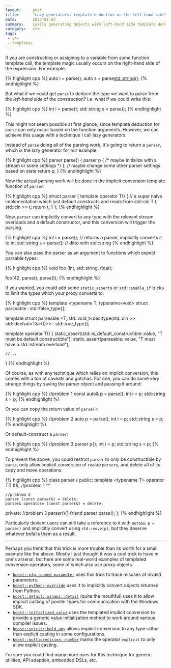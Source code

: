 ```yaml
---
layout:     post
title:      "Lazy generators: template deduction on the left-hand side"
date:       2017-01-03
summary:    Lazily generating objects with left-hand side template deduction
category:   c++
tags:
 - c++
 - templates
---
```


If you are constructing or assigning to a variable from some function template call, the template magic usually occurs on the right-hand side of the expression. For example:

{% highlight cpp %}
auto i = parse<int>();
auto s = parse<std::string>();
{% endhighlight %}

But what if we could get `parse` to deduce the type we want to parse from the *left-hand side* of the construction? I.e. what if we could write this:

{% highlight cpp %}
int i = parse();
std::string s = parse();
{% endhighlight %}

This might not seem possible at first glance, since template deduction for `parse` can only occur based on the function arguments. However, we can achieve this usage with a technique I call lazy generators.

Instead of `parse` doing all of the parsing work, it's going to return a `parser`, which is the lazy generator for our example.

{% highlight cpp %}
parser parse() {
    parser p { /* maybe initialize with a stream or some settings */ };
    // maybe change some other parser settings based on state
    return p;
}
{% endhighlight %}

Now the actual parsing work will be done in the implicit conversion template function of `parser`:

{% highlight cpp %}
struct parser {
    template <typename T>
    operator T() {
        // a super naive implementation which just default constructs and reads from std::cin
        T t;
        std::cin >> t;
        return t;
    }
};
{% endhighlight %}

Now, `parser` can implicitly convert to any type with the relevant stream overloads and a default constructor, and this conversion will trigger the parsing.

{% highlight cpp %}
int i = parse();         // returns a parser, implicitly converts it to int
std::string s = parse(); // ditto with std::string
{% endhighlight %}

You can also pass the parser as an argument to functions which expect parsable types:

{% highlight cpp %}
void foo (int, std::string, float);

foo(42, parse(), parse());
{% endhighlight %}

If you wanted, you could add some `static_assert`s or `std::enable_if` tricks to limit the types which your proxy converts to:

{% highlight cpp %}
template <typename T, typename=void>
struct parseable : std::false_type{};
    
template <typename T>
struct parseable <T, std::void_t<decltype(std::cin >> std::declval<T&>())>> 
    : std::true_type{};

template <typename T>
operator T() {
    static_assert(std::is_default_constructible<T>::value, "T must be default constructible");
    static_assert(parseable<T>::value, "T must have a std::istream overload");
        
    //...
}
{% endhighlight %}

Of course, as with any technique which relies on implicit conversion, this comes with a ton of caveats and gotchas. For one, you can do some very strange things by saving the parser object and passing it around:

{% highlight cpp %}
//problem 1
const auto& p = parse();
int i = p;
std::string s = p;
{% endhighlight %}

Or you can copy the return value of `parse()`:

{% highlight cpp %}
//problem 2
auto p = parse();
int i = p;
std::string s = p;
{% endhighlight %}


Or default-construct a `parser`:

{% highlight cpp %}
//problem 3
parser p{};
int i = p;
std::string s = p;
{% endhighlight %}

To prevent the above, you could restrict `parser` to only be constructible by `parse`, only allow implicit conversion of rvalue `parser`s, and delete all of its copy and move operations.

{% highlight cpp %}
class parser {
public:
    template &lt;typename T&gt;
    operator T() &&;
    //problem 1  ^^

    //problem 2
    parser (const parser&) = delete; 
    parser& operator= (const parser&) = delete;
    
private:
    //problem 3
    parser(){}
    friend parser parse();
};
{% endhighlight %}

Particularly deviant users can still take a reference to it with `auto&& p = parse()` and implicitly convert using `std::move(p)`, but they deserve whatever befalls them as a result.

----------------------------

Perhaps you think that this trick is more trouble than its worth for a small example like the above. Mostly I just thought it was a cool trick to have in one's arsenal, but here are some real-world examples of templated conversion operators, some of which also use proxy objects.

* [`boost::nfp::named_parameter`](http://www.boost.org/doc/libs/1_62_0/libs/test/doc/html/header/boost/test/utils/named_params_hpp.html) uses this trick to trace misuses of invalid parameters.
* [`boost::python::override`](http://www.boost.org/doc/libs/1_50_0/libs/python/doc/v2/wrapper.html) uses it to implicitly convert objects returned from Python.
* [`boost::detail::winapi::detail`](http://www.boost.org/doc/libs/master/boost/detail/winapi/detail/cast_ptr.hpp) (quite the mouthful) uses it to allow implicit casting of pointer types for communication with the Windows SDK.
* [`boost::initialized_value`](http://www.boost.org/doc/libs/1_55_0/libs/utility/value_init.htm) uses the templated implicit conversion to provide a generic value initialization method to work around various compiler issues.
* [`boost::spirit::hold_any`](http://www.boost.org/doc/libs/1_51_0/boost/spirit/home/support/detail/hold_any.hpp) allows implicit conversion to any type rather than explicit casting in some configurations.
* [`boost::multiprecision::number`](http://www.boost.org/doc/libs/1_61_0/libs/multiprecision/doc/html/boost_multiprecision/ref/number.html) marks the operator `explicit` to only allow explicit casting.

I'm sure you could find many more uses for this technique for generic utilities, API adaption, embedded DSLs, etc.




